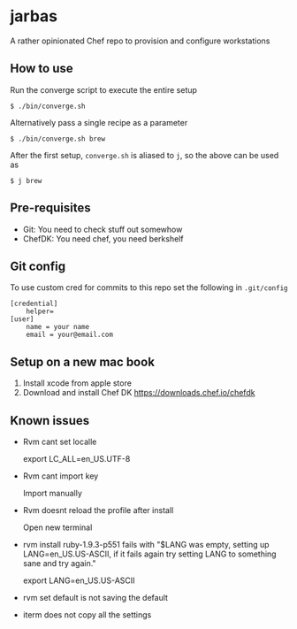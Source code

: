 # jarbas

A rather opinionated Chef repo to provision and configure workstations

## How to use

Run the converge script to execute the entire setup

    $ ./bin/converge.sh

Alternatively pass a single recipe as a parameter

    $ ./bin/converge.sh brew

After the first setup, `converge.sh` is aliased to `j`, so the above can be used as

    $ j brew

## Pre-requisites

* Git: You need to check stuff out somewhow
* ChefDK: You need chef, you need berkshelf

## Git config

To use custom cred for commits to this repo set the following in `.git/config`

    [credential]
        helper=
    [user]
	    name = your name
	    email = your@email.com

## Setup on a new mac book

1. Install xcode from apple store
2. Download and install Chef DK https://downloads.chef.io/chefdk

## Known issues

* Rvm cant set localle

    export LC_ALL=en_US.UTF-8

* Rvm cant import key

    Import manually

* Rvm doesnt reload the profile after install

    Open new terminal

* rvm install ruby-1.9.3-p551 fails with "$LANG was empty, setting up LANG=en_US.US-ASCII, if it fails again try setting LANG to something sane and try again."

    export LANG=en_US.US-ASCII

* rvm set default is not saving the default

* iterm does not copy all the settings
